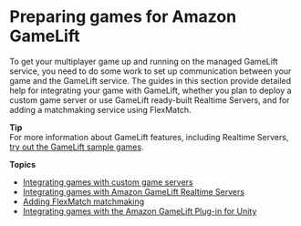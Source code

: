 # Preparing games for Amazon GameLift<a name="integration-intro"></a>

To get your multiplayer game up and running on the managed GameLift service, you need to do some work to set up communication between your game and the GameLift service\. The guides in this section provide detailed help for integrating your game with GameLift, whether you plan to deploy a custom game server or use GameLift ready\-built Realtime Servers, and for adding a matchmaking service using FlexMatch\. 

**Tip**  
For more information about GameLift features, including Realtime Servers, [try out the GameLift sample games](gamelift-explore.md)\.

**Topics**
+ [Integrating games with custom game servers](integration-custom-intro.md)
+ [Integrating games with Amazon GameLift Realtime Servers](realtime-intro.md)
+ [Adding FlexMatch matchmaking](gamelift-match-intro.md)
+ [Integrating games with the Amazon GameLift Plug\-in for Unity](unity-plug-in.md)